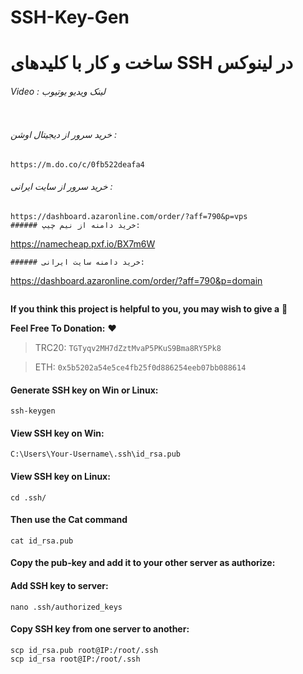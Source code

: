 # SSH-Key-Gen
# ساخت و کار با کلیدهای SSH در لینوکس


###### Video : لینک ویدیو یوتیوب
```

```

###### خرید سرور از دیجیتال اوشن : 
```
https://m.do.co/c/0fb522deafa4
```
###### خرید سرور از سایت ایرانی : 
```
https://dashboard.azaronline.com/order/?aff=790&p=vps
###### خرید دامنه از نیم چیپ: 
```
https://namecheap.pxf.io/BX7m6W
```
###### خرید دامنه سایت ایرانی: 
```
https://dashboard.azaronline.com/order/?aff=790&p=domain
```
```

**If you think this project is helpful to you, you may wish to give a** 🌟

**Feel Free To Donation:** ❤️

>TRC20: ```TGTyqv2MH7dZztMvaP5PKuS9Bma8RY5Pk8```

>ETH: ```0x5b5202a54e5ce4fb25f0d886254eeb07bb088614```

#### Generate SSH key on Win or Linux:
```
ssh-keygen
```

#### View SSH key on Win:
```
C:\Users\Your-Username\.ssh\id_rsa.pub
```

#### View SSH key on Linux:
```
cd .ssh/
```
#### Then use the Cat command
```
cat id_rsa.pub
```

#### Copy the pub-key and add it to your other server as authorize:

#### Add SSH key to server:
```
nano .ssh/authorized_keys
```

#### Copy SSH key from one server to another:
```
scp id_rsa.pub root@IP:/root/.ssh
scp id_rsa root@IP:/root/.ssh
```
